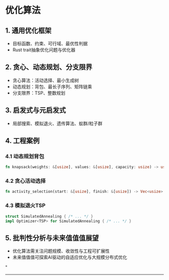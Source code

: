 ﻿# 优化算法

## 1. 通用优化框架

- 目标函数、约束、可行域、最优性判据
- Rust trait抽象优化问题与优化器

## 2. 贪心、动态规划、分支限界

- 贪心算法：活动选择、最小生成树
- 动态规划：背包、最长子序列、矩阵链乘
- 分支限界：TSP、整数规划

## 3. 启发式与元启发式

- 局部搜索、模拟退火、遗传算法、蚁群/粒子群

## 4. 工程案例

### 4.1 动态规划背包

```rust
fn knapsack(weights: &[usize], values: &[usize], capacity: usize) -> usize { /* ... */ }
```

### 4.2 贪心活动选择

```rust
fn activity_selection(start: &[usize], finish: &[usize]) -> Vec<usize> { /* ... */ }
```

### 4.3 模拟退火TSP

```rust
struct SimulatedAnnealing { /* ... */ }
impl Optimizer<TSP> for SimulatedAnnealing { /* ... */ }
```

## 5. 批判性分析与未来值值值展望

- 优化算法需关注问题规模、收敛性与工程可扩展性
- 未来值值值可探索AI驱动的自适应优化与大规模分布式优化

"

---
